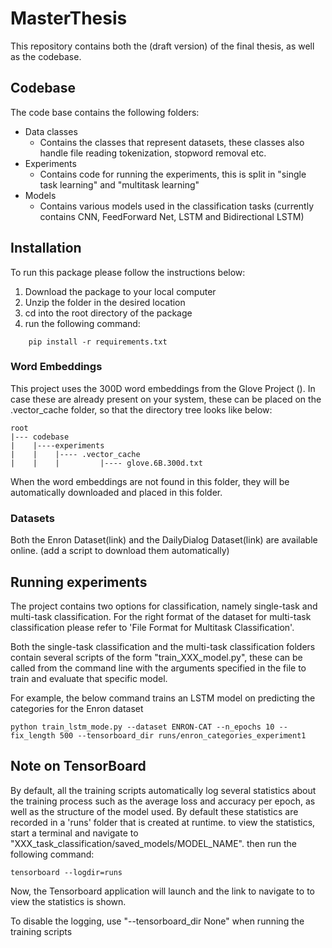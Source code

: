 # MasterThesis

This repository contains both the (draft version) of the final thesis, as well as the codebase.


## Codebase

The code base contains the following folders:
  * Data classes
    - Contains the classes that represent datasets, these classes also handle file
      reading tokenization, stopword removal etc.
  * Experiments
    - Contains code for running the experiments, this is split in "single task learning" and "multitask learning"
  * Models
    - Contains various models used in the classification tasks (currently contains CNN, FeedForward Net, LSTM and Bidirectional LSTM)
  
## Installation

To run this package please follow the instructions below:

1. Download the package to your local computer
2. Unzip the folder in the desired location
3. cd into the root directory of the package 
4. run the following command: 
```
	pip install -r requirements.txt
```


### Word Embeddings

This project uses the 300D word embeddings from the Glove Project (). In case these
are already present on your system, these can be placed on the .vector_cache folder,
so that the directory tree looks like below: 
```
root
|--- codebase
|	 |----experiments
|	 |	  |---- .vector_cache
|    |    |         |---- glove.6B.300d.txt

```
When the word embeddings are not found in this folder, they will be automatically downloaded 
and placed in this folder. 

### Datasets

Both the Enron Dataset(link) and the DailyDialog Dataset(link) are available online.
(add a script to download them automatically)

## Running experiments

The project contains two options for classification, namely single-task and multi-task 
classification. For the right format of the dataset for multi-task classification please
refer to 'File Format for Multitask Classification'. 

Both the single-task classification and the multi-task classification folders contain several
scripts of the form "train_XXX_model.py", these can be called from the command line with the 
arguments specified in the file to train and evaluate that specific model. 

For example, the below command trains an LSTM model on predicting the categories for the Enron dataset

```
python train_lstm_mode.py --dataset ENRON-CAT --n_epochs 10 --fix_length 500 --tensorboard_dir runs/enron_categories_experiment1
```

## Note on TensorBoard

By default, all the training scripts automatically log several statistics about 
the training process such as the average loss and accuracy per epoch, as well as 
the structure of the model used. By default these statistics are recorded in a
'runs' folder that is created at runtime. to view the statistics, start a terminal
and navigate to  "XXX_task_classification/saved_models/MODEL_NAME". then run the  
following command: 

```
tensorboard --logdir=runs 
```

Now, the Tensorboard application will launch and the link to navigate to to view
the statistics is shown.

To disable the logging, use "--tensorboard_dir None" when running the training scripts

